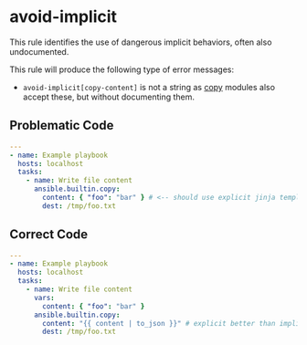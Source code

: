 # avoid-implicit

This rule identifies the use of dangerous implicit behaviors, often also
undocumented.

This rule will produce the following type of error messages:

- `avoid-implicit[copy-content]` is not a string as [copy](https://docs.ansible.com/ansible/latest/collections/ansible/builtin/copy_module.html#synopsis)
  modules also accept these, but without documenting them.

## Problematic Code

```yaml
---
- name: Example playbook
  hosts: localhost
  tasks:
    - name: Write file content
      ansible.builtin.copy:
        content: { "foo": "bar" } # <-- should use explicit jinja template
        dest: /tmp/foo.txt
```

## Correct Code

```yaml
---
- name: Example playbook
  hosts: localhost
  tasks:
    - name: Write file content
      vars:
        content: { "foo": "bar" }
      ansible.builtin.copy:
        content: "{{ content | to_json }}" # explicit better than implicit!
        dest: /tmp/foo.txt
```

